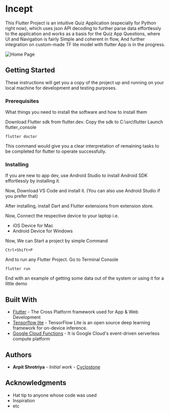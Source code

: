 # Incept

This Flutter Project is an intuitive Quiz Application (especially for Python right now), which uses json API decoding to further parse data effortlessly to the application and works as a basis for the Quiz App Questions, where UI and Navigation is fairly Simple and coherent in flow, And further integration on custom-made TF lite model with flutter App is in the progress.

![Home Page](demo/demo_homepage.gif)

## Getting Started

These instructions will get you a copy of the project up and running on your local machine for development and testing purposes.

### Prerequisites

What things you need to install the software and how to install them

Download Flutter sdk from flutter.dev.
Copy the sdk to C:\src\flutter
Launch flutter_console

```
flutter doctor
```

This command would give you a clear interpretation of remaining tasks to be completed for flutter to operate successfully.

### Installing
If you are new to app dev, use Android Studio to install Android SDK effortlessly by installing it.

Now, Download VS Code and install it.
(You can also use Android Studio if you prefer that)

After installing, install Dart and Flutter extensions from extension store.

Now, Connect the respective device to your laptop i.e.
* iOS Device for Mac
* Android Device for Windows

Now, We can Start a project by simple Command
```
Ctrl+Shift+P
```

And to run any Flutter Project.
Go to Terminal Console

```
flutter run
```

End with an example of getting some data out of the system or using it for a little demo

## Built With

* [Flutter](https://flutter.dev/) - The Cross Platform framework used for App & Web Development
* [Tensorflow lite](https://www.tensorflow.org/lite) - TensorFlow Lite is an open source deep learning framework for on-device inference.
* [Google Cloud Functions](https://rometools.github.io/rome/) - It is Google Cloud's event-driven serverless compute platform

## Authors

* **Arpit Shrotriya** - *Initial work* - [Cyclostone](https://github.com/Cyclostone)

## Acknowledgments

* Hat tip to anyone whose code was used
* Inspiration
* etc

